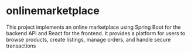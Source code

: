 # onlinemarketplace
This project implements an online marketplace using Spring Boot for the backend API and React for the frontend.  It provides a platform for users to browse products, create listings, manage orders, and handle secure transactions

